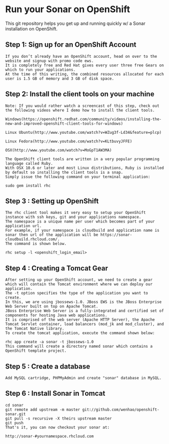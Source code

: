 Run your Sonar on OpenShift
============================

This git repository helps you get up and running quickly w/ a Sonar installation on OpenShift.

Step 1: Sign up for an OpenShift Account
----------------------------

	If you don’t already have an OpenShift account, head on over to the website and signup with promo code ews.
	It is completely free and Red Hat gives every user three free Gears on which to run your applications. 
	At the time of this writing, the combined resources allocated for each user is 1.5 GB of memory and 3 GB of disk space.

Step 2: Install the client tools on your machine
----------------------------

	Note: If you would rather watch a screencast of this step, check out the following videos where I demo how to install the client tools.

	Windows(https://openshift.redhat.com/community/videos/installing-the-new-and-improved-openshift-client-tools-for-windows)

	Linux Ubuntu(http://www.youtube.com/watch?v=WZug3f-Ld34&feature=plcp)

	Linux Fedora(http://www.youtube.com/watch?v=KLtbuvyJFFE)

	OSX(http://www.youtube.com/watch?v=MoGpT1AW3MA)

	The OpenShift client tools are written in a very popular programming language called Ruby. 
	With OSX 10.6 or later and most Linux distributions, Ruby is installed by default so installing the client tools is a snap. 
	Simply issue the following command on your terminal application:

	sudo gem install rhc

Step 3 : Setting up OpenShift
----------------------------

	The rhc client tool makes it very easy to setup your OpenShift instance with ssh keys, git and your applications namespace. 
	The namespace is a unique name per user which becomes part of your application url. 
	For example, if your namespace is cloudbuild and application name is sonar then url of the application will be https://sonar-cloudbuild.rhcloud.com/. 
	The command is shown below.

	rhc setup -l <openshift_login_email>

Step 4 : Creating a Tomcat Gear
----------------------------

	After setting up your OpenShift account, we need to create a gear which will contain the Tomcat environment where we can deploy our application. 
	The -t option specifies the type of the application you want to create. 
	In this, we are using jbossews-1.0. JBoss EWS is the JBoss Enterprise Web Server built on top on Apache Tomcat.
	JBoss Enterprise Web Server is a fully-integrated and certified set of components for hosting Java web applications. 
	It is comprised of the web server (Apache HTTP Server), the Apache Tomcat Servlet container, load balancers (mod_jk and mod_cluster), and the Tomcat Native library.
	To create the tomcat application, execute the command shown below:

	rhc app create -a sonar -t jbossews-1.0
	This command will create a directory named sonar which contains a OpenShift template project.

Step 5 : Create a database
----------------------------
	Add MySQL cartridge, PHPMyAdmin and create "sonar" database in MySQL.

Step 6 : Install Sonar in Tomcat
----------------------------

	cd sonar
	git remote add upstream -m master git://github.com/wenhao/openshift-sonar.git
	git pull -s recursive -X theirs upstream master
	git push
	That's it, you can now checkout your sonar at:

	http://sonar-#yournamespace.rhcloud.com